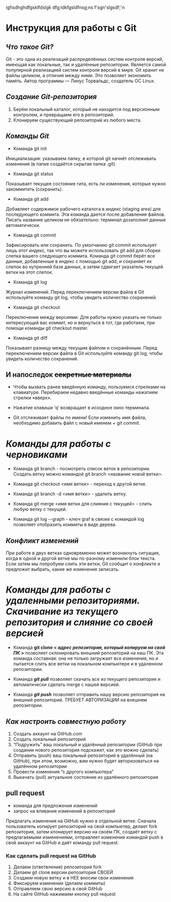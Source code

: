 igfisdhghdfgsklfdslgk
dfg;ldkfgsldfnsg;ns
f'sgn'slgsdf;\'n

# **Инструкция для работы с Git**

## *Что такое Git?*
Git - это одна из реализаций распределённых систем контроля версий, имеющая как локальные, так и удалённые репозитории. Является самой популярной реализацией систем контроля версий в мире. Git хранит не файлы целиком, а отличия между ними. Это позволяет экономить память. Автор программы — Линус Торвальдс, создатель ОС Linux.

## *Создание Git-репозитория*
1. Берём локальный каталог, который не
находится под версионным контролем, 
и превращаем его в репозиторий.
2. Клонируем существующий репозиторий 
из любого места.

## *Команды Git*
* Команда git init

Инициализация: указываем папку, в которой
git начнёт отслеживать изменения (в папке создаётся скрытая папка .git).

* Команда git status

Показывает текущее состояние гита, есть 
ли изменения, которые нужно закоммитить
(сохранить).

* Команда git add

Добавляет содержимое рабочего каталога 
в индекс (staging area) для последующего коммита. Эта команда дается после добавления
файлов. Писать название целиком не обязательно: терминал дозаполнит данные автоматически.

* Команда git commit

Зафиксировать или сохранить. По умолчанию git commit использует лишь этот индекс, так что вы можете использовать git add для сборки слепка вашего следующего коммита. Команда git commit берёт все данные, добавленные в индекс с помощью git add, и сохраняет их слепок во нутренней базе данных, а затем сдвигает указатель текущей ветки на этот слепок.

* Команда git log

Журнал изменений. Перед переключением версии файла в Git используйте команду git log, чтобы увидеть количество сохранений.

* Команда git checkout

Переключение между версиями.
Для работы нужно указать не только
интересующий вас коммит, но и вернуться 
в тот, где работаем, при помощи команды 
git checkout master.

* Команда git diff

Показывает разницу между текущим файлом
и сохранённым.
Перед переключением версии файла в Git
используйте команду git log, чтобы увидеть
количество сохранений.

## И напоследок ~~секретные материалы~~
* Чтобы вызвать ранее введённую команду,
пользуемся стрелками на клавиатуре.
Перебираем недавно введённые команды
нажатием стрелки «вверх».

* Нажатие клавиши ‘q’ возвращает 
в исходное окно терминала.

* Git отслеживает файлы по имени! 
Если изменить имя файла, необходимо добавить файл с новый именем + git commit.

# *Команды для работы с черновиками*
* Команда git branch - посмотреть список веток в репозитории. Создать ветку можно командой git branch <название новой ветки>.

- Команда git checkout <имя ветки> - переход к другой ветке.

- Команда git branch -d <имя ветки> - удалить ветку.

- Команда git merge <имя ветки для слияния с текущей> - слить любую ветку с текущей.

- Команда git log --graph - ключ graf в связке с командой log позволяет отобразить коммиты в виде дерева.

## *Конфликт изменений*
При работе в двух ветках одновременно может возникнуть ситуация, когда в одной и другой ветке мы по-разному изменили блок текста. Если затем мы попробуем слить эти ветки, Git сообщит о конфликте и предложит выбрать, какие же изменения записать. 

# *Команды для работы с удаленными репозиториями. Скачивание из текущего репозитория и слияние со своей версией*
- Команда **git clone < *адрес репозитория, который копируем на свой ПК* >** позволяет склонировать внешний репозиторий на наш ПК. Эта команда составная: она не только загружает все изменения, но и пытается слить все ветки на локальном компьютере и в удаленном репозитории.

- Команда ***git pull*** позволяет скачать все из текущего репозитория и автоматически сделать merge с нашей версией.

- Команда ***git push*** позволяет отправить нашу
версию репозитория на внешний репозиторий. ТРЕБУЕТ АВТОРИЗАЦИИ на внешнем репозитории.

## *Как настроить совместную работу*
1. Создать аккаунт на GitHub.com
2. Создать локальный репозиторий
3. “Подружить” ваш локальный и удалённый репозитории (GitHub при создании нового репозитория подскажет, как это можно сделать)
4. Отправить (push) ваш локальный репозиторий в удалённый (на GitHub), при этом, возможно, 
вам нужно будет авторизоваться на удалённом репозитории
5. Провести изменения “с другого компьютера”
6. Выкачать (pull) актуальное состояние из удалённого репозитория

## **pull request**
* команда для предложения изменений
* запрос на вливание изменений в репозиторий

Предлагать изменения на GitHub нужно в отдельной ветке. Сначала пользователь копирует репозиторий на свой компьютер, делает fork репозитория, затем клонирует версию на своём ПК, создаёт ветку с предлагаемыми изменениями, отправляет изменения командой push в свой аккаунт на GitHub и даёт команду pull request.

### **Как сделать pull request на GitHub**
1. Делаем   (ответвление) репозитория fork
2. Делаем git clone   версии репозитория СВОЕЙ
3. Создаем новую ветку и в НЕЕ вносим свои изменения
4. Фиксируем изменения (делаем коммиты)
5. Отправляем свою версию в свой GitHub
6. На сайте GitHub нажимаем кнопку pull request